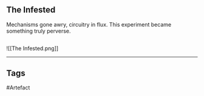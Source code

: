 ## The Infested
Mechanisms gone awry, circuitry in flux.
This experiment became something truly perverse.
## 
![[The Infested.png]]

---
## Tags
#Artefact